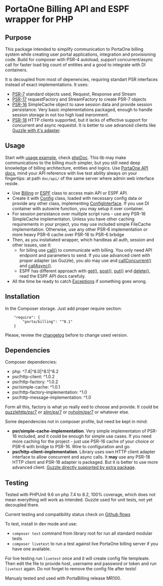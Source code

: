 # PortaOne Billing API and ESPF wrapper for PHP

## Purpose

This package intended to simplify communication to PortaOne billing system while creating user portal applications, integration and provisioning code. Build for composer with PSR-4 autoload, support concurrent/async call for faster load big count of entities and a good to integrate with DI containers.

It is decoupled from most of depenencies, requiring standart PSR interfaces instead of exact implementations. It uses:
- [PSR-7](https://www.php-fig.org/psr/psr-7) standard objects used, Request, Response and Stream
- [PSR-17](https://www.php-fig.org/psr/psr-17) requestFactory and StreamFactory to create PSR-7 objects
- [PSR-16](https://www.php-fig.org/psr/psr-16) SimpleCache object to save session data and provide session persistance. Very basic implementations packaged, enough to handle session storage in not too high load ineronment.
- [PSR-18](https://www.php-fig.org/psr/psr-18) HTTP clients supported, but it lacks of effective support for concurrent and async requestst. It is better to use advanced clients like [Guzzle with it's adapter](https://packagist.org/packages/porta/billing-guzzle).

## Usage
Start with [usage example](https://github.com/portabilling/billing/blob/master/examples/BillingUsage.php), check [phpDoc](https://portabilling.github.io/billing/). This lib may make communications to the billing much simpler, but you still need deep knowledge of billing architecture, entities and logics. Use [PortaOne API docs](https://docs.portaone.com/), mind your API reference with live test ability always on your fingertips: at path `doc/api/` of the same server where admin web interface reside.

- Use [Billing](https://portabilling.github.io/billing/classes/Porta-Billing-Billing.html) or [ESPF](https://portabilling.github.io/billing/classes/Porta-Billing-ESPF.html) class to access main API or ESPF API. 
- Create it with [Config](https://portabilling.github.io/billing/classes/Porta-Billing-Config.html) class, loaded with necessary config data or provide any other class, implementing [ConfigInterface](https://portabilling.github.io/billing/classes/Porta-Billing-Interfaces-ConfigInterface.html). If you use DI container with autowire function, you may setup it over container. 
- For session persistance over multiple script runs - use any PSR-16 SimpleCache implementaton. Unless you have other caching requirements in your project, you may use included simple FileCache implementation. Otherwise, use any other PSR-6 implementation or more heavy PSR-6 cache over PSR-16 to PSR-6 brbdge     
- Then, as you instatiated wrapper, which handleas all auth, session and other issues, use it:
    - for biling use [call()](https://portabilling.github.io/billing/classes/Porta-Billing-Billing.html#method_call) to communicate with billing. You only need API endpoint and parameters to send. If you use advanced cient with proper adapter (as Guzzle), you alo may use and [callConcurrent()](https://portabilling.github.io/billing/classes/Porta-Billing-Billing.html#method_callConcurrent) and [callAsync()](https://portabilling.github.io/billing/classes/Porta-Billing-Billing.html#method_callAsync). 
    - ESPF has different approach with [get()](https://portabilling.github.io/billing/classes/Porta-Billing-ESPF.html#method_get), [post()](https://portabilling.github.io/billing/classes/Porta-Billing-ESPF.html#method_post), [put()](https://portabilling.github.io/billing/classes/Porta-Billing-ESPF.html#method_put) and [delete()](https://portabilling.github.io/billing/classes/Porta-Billing-ESPF.html#method_delete), read the ESPF API docs carefuly.
- All the time be ready to catch [Exceptions](https://portabilling.github.io/billing/packages/Exceptions.html) if something goes wrong.

## Installation
In the Composer storage. Just add proper require section:
```
    "require": {
        "porta/billing": "^0.1"
    }
```
Please, review the [changelog](https://github.com/portabilling/billing/blob/master/CHANGELOG.MD) before to change used version.

## Dependencies
Composer dependencies:
- php: ^7.4|^8.0|^8.1|^8.2
- psr/http-client: ^1.0.2
- psr/http-factory: ^1.0.2
- psr/simple-cache: ^1.0.1
- psr/http-factory-implementation: ^1.0
- psr/http-message-implementation: ^1.0

Form all this, factory is what yo really eed to choose and provide. It could be [guzzlehttp/psr7](https://packagist.org/packages/guzzlehttp/psr7) or [slim/psr7](https://packagist.org/packages/slim/psr7) or [nyholm/psr7](https://packagist.org/packages/nyholm/psr7) or whatever else.

Some dependencies not in composer profile, but need be kept in mind:
- **psr/simple-cache-implementation**. Very simple implementaton of PSR-16 included, and it could be enough for simple use cases. If you need more  caching for the project - just use PSR-16 cache of your choice or PSR-6 with bridge to PSR-16. Wire to configuration and go. 
- **psr/http-client-implementation**. Library uses own HTTP client adapter interface to allow concurrent and async calls. It **may** use any PSR-18 HTTP client and PSR-18 adapter is packaged. But it is better to use more advanced client. [Guzzle directly supported by extra package](https://packagist.org/packages/porta/billing-guzzle).

## Testing
Tested with PHPUnit 9.6 on php 7.4 to 8.2, 100% coverage, which does not mean everything will work as intended. Guzzle used for unit tests, not yet decoupled there.

Current testing and compatibility status check on [Github flows](https://github.com/portabilling/billing/actions/workflows/Compatibility.yml)

To test, install in dev mode and use: 
- `composer test` command from library root for run all standard modular tests
- `composer livetest` to run a test against live PortaOne billing server if you have one available.

For live testing run `livetest` once and it will create config file templeate. Then edit the file to provide host, username and password or token and run `livetest` again. Do not forget to remove the config file after tests!

Manualy tested and used with PortaBilling release MR100.